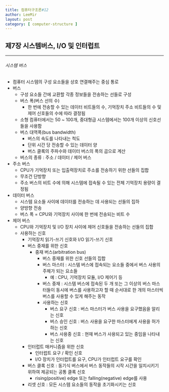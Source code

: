 ```yaml
---
title: 컴퓨터구조론#12
author: LeeMir
layout: post
category: [ computer-structure ]
---
```


## 제7장 시스템버스, I/O 및 인터럽트

- - -

###### 시스템 버스

- 컴퓨터 시스템의 구성 요소들을 상호 연결해주는 중심 통로
- 버스
  - 구성 요소들 간에 교환할 각종 정보들을 전송하는 선들로 구성
  - 버스 폭(버스 선의 수)
    - 한 번에 전송할 수 있는 데이터 비트들의 수, 기억장치 주소 비트들의 수 및 제어 신호들의 수에 따라 결정됨
  - 소형 컴퓨터에서는 50 ~ 100개, 중대형급 시스템에서는 100개 이상의 신호선들을 사용함
  - 버스 대역폭(bus bandwidth)
    - 버스의 속도를 나타내는 척도
    - 단위 시간 당 전송할 수 있는 데이터 양
    - 버스 클록의 주파수와 데이터 버스의 폭의 곱으로 계산
  - 버스의 종류 : 주소 / 데이터 / 제어 버스
- 주소 버스
  - CPU가 기억장치 또는 입출력장치로 주소를 전송하기 위한 선들의 집합
  - 무조건 단방향
  - 주소 버스의 비트 수에 의해 시스템에 접속될 수 있는 전체 기억장치 용량이 결정됨
- 데이터 버스
  - 시스템 요소들 사이에 데이터를 전송하는 데 사용되는 선들의 집하
  - 양방향 전송
  - 버스 폭 = CPU와 기억장치 사이에 한 번에 전송되는 비트 수
- 제어 버스
  - CPU와 기억장치 및 I/O 장치 사이에 제어 신호들을 전송하는 선들의 집합
  - 사용하는 신호
    - 기억장치 읽기-쓰기 신호와 I/O 읽기-쓰기 신호
    - 버스 중재를 위한 신호
      - 중재 버스(arbitration bus)
        - 버스 중재를 위한 신호 선들의 집합
        - 버스 마스터 : 시스템 버스에 접속되는 요소들 중에서 버스 사용의 주체가 되는 요소들
          - 예 : CPU, 기억장치 모듈, I/O 제어기 등
        - 버스 중재 : 시스템 버스에 접속된 두 개 또는 그 이상의 버스 마스터들이 동시에 버스를 사용하고자 할 때 순서대로 한 개의 마스터씩 버스를 사용할 수 있게 해주는 동작
        - 사용하는 신호
          - 버스 요구 신호 : 버스 마스터가 버스 사용을 요구했음을 알리는 신호
          - 버스 승인 신호 : 버스 사용을 요구한 마스터에게 사용을 허가하는 신호
          - 버스 사용중 신호 : 현재 버스가 사용되고 있는 중임을 나타내는 신호
    - 인터럽트 매커니즘을 위한 신호
      - 인터럽트 요구 / 확인 신호
      - I/O 장치가 인터럽트를 요구, CPU가 인터럽트 요구를 확인
    - 버스 클록 신호 : 동기식 버스에서 버스 동작들의 시작 시간을 일치시키기 위하여 제공되는 공통 클록 신호
      - rising(positive) edge 또는 falling(negative) edge를 사용
    - 리셋 신호 : 모든 시스템 요소들의 동작을 초기화시키는 신호

